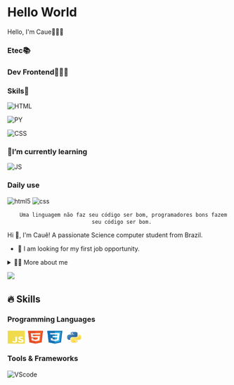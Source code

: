  <summary><h1 style="display: inline-block" >Hello World</h1></summary>
 Hello, I'm Caue🙋🏻‍♂️

### Etec📚
### Dev Frontend👨🏻‍💻

### Skils🚀
![HTML](https://img.shields.io/badge/HTML5-E34F26?style=for-the-badge&logo=html5&logoColor=white)

![PY](https://img.shields.io/badge/Python-3776AB?style=for-the-badge&logo=python&logoColor=white)

![CSS](    https://img.shields.io/badge/CSS-239120?&style=for-the-badge&logo=css3&logoColor=white)

### 🌱I’m currently learning
![JS](https://img.shields.io/badge/JavaScript-F7DF1E?style=for-the-badge&logo=javascript&logoColor=black)

### Daily use
<div style="display: inline_block">
  <img align="center" alt="html5" src="https://img.shields.io/badge/HTML5-E34F26?style=for-the-badge&logo=html5&logoColor=white" />
  <img align="center" alt="css" src="https://img.shields.io/badge/CSS3-1572B6?style=for-the-badge&logo=css3&logoColor=white" />
  <div id="user-content-toc">
  <ul align="center">
   
    Uma linguagem não faz seu código ser bom, programadores bons fazem seu código ser bom. 
</div>

<!-- Presentation -->
<p>
  Hi 👋, I'm Cauê!  A passionate Science computer student from Brazil.

  - 🔭 I am looking for my first job opportunity.
</p>

<!-- Dropdown -->
<details>
  <summary>👨‍💻 More about me</summary>

  - 💬 I am 16 years old, currently living in Brazil. I have fluency in English and have experience with  Python,HTML,CSS and  Learning JS. 

  - ⚡ I enjoy watching movies and playing games!. \o/
</details>

<!-- Links -->


<!-- GithubStats -->


<!-- Portfolio -->

<!-- GIF -->
<p align="left">
 <img src="https://user-images.githubusercontent.com/74038190/225813708-98b745f2-7d22-48cf-9150-083f1b00d6c9.gif" width="500">
</p>

## 🔥 Skills
<!-- Skills: Programming Languages -->
  <div style="flex-basis: 48%;">
    <h3>Programming Languages</h3>
    <img align="center" alt="Js" height="30" width="40" src="https://raw.githubusercontent.com/devicons/devicon/master/icons/javascript/javascript-plain.svg">
    <img align="center" alt="HTML" height="30" width="40" src="https://raw.githubusercontent.com/devicons/devicon/master/icons/html5/html5-original.svg">
    <img align="center" alt="CSS" height="30" width="40" src="https://raw.githubusercontent.com/devicons/devicon/master/icons/css3/css3-original.svg">
    <img align="center" alt="Python" height="30" width="40" src="https://raw.githubusercontent.com/devicons/devicon/master/icons/python/python-original.svg">

  </div>
  
  <!-- Skills: Tools & Frameworks -->
  <div style="flex-basis: 48%;">
    <h3>Tools & Frameworks</h3>
    <img align="center" alt="VScode" height="30" width="40" src="https://cdn.jsdelivr.net/gh/devicons/devicon/icons/vscode/vscode-original.svg">
  </div>
  


  
